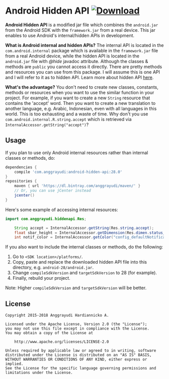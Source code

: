 # Android Hidden API [ ![Download](https://api.bintray.com/packages/anggrayudi/maven/android-hidden-api/images/download.svg)](https://bintray.com/anggrayudi/maven/android-hidden-api/_latestVersion)
**Android Hidden API** is a modified jar file which combines the `android.jar` from the Android SDK with the `framework.jar` from a real device. This jar enables to use Android's internal/hidden APIs in development.

**What is Android internal and hidden APIs?**
The internal API is located in the `com.android.internal` package which is available in the `framework.jar` file from a real Android device, while the hidden API is located in the `android.jar` file with *@hide* javadoc attribute. Although the classes & methods are `public` you cannot access it directly. There are pretty methods and resources you can use from this package. I will assume this is one API and I will refer to it as to hidden API. Learn more about hidden API [here][1].

**What's the advantage?**
You don't need to create new classes, constants, methods or resources when you want to use the similar function in your project. For example, if you want to create a new `String` resource that contains the 'accept' word. Then you want to create a new translation to another language, e.g. Arabic, Indonesian, even with all languages in this world. This is too exhausting and a waste of time. Why don't you use `com.android.internal.R.string.accept` which is retrieved via `InternalAccessor.getString("accept")`?

## Usage
If you plan to use only Android internal resources rather than internal classes or methods,
do:

````gradle
dependencies {
    compile 'com.anggrayudi:android-hidden-api:28.0'
}
repositories {
    maven { url 'https://dl.bintray.com/anggrayudi/maven/' }
    // Or, you can use jCenter instead
    jcenter()
}
````

Here's some example of accessing internal resources:
​    
```java
import com.anggrayudi.hiddenapi.Res;

    String accept = InternalAccessor.getString(Res.string.accept);
    float sbar_height = InternalAccessor.getDimension(Res.dimen.status_bar_height);
    int notif_color = InternalAccessor.getColor("config_defaultNotificationColor");
```

If you also want to include the internal classes or methods, do the following:

1. Go to `<SDK location>/platforms/`.
2. Copy, paste and replace the downloaded hidden API file into this directory, e.g. `android-28/android.jar`.
3. Change `compileSdkVersion` and `targetSdkVersion` to 28 (for example).
4. Finally, rebuild your project.

Note: Higher `compileSdkVersion` and `targetSdkVersion` will be better.

## License

    Copyright 2015-2018 Anggrayudi Hardiannicko A.

    Licensed under the Apache License, Version 2.0 (the "License");
    you may not use this file except in compliance with the License.
    You may obtain a copy of the License at
    
        http://www.apache.org/licenses/LICENSE-2.0
    
    Unless required by applicable law or agreed to in writing, software
    distributed under the License is distributed on an "AS IS" BASIS,
    WITHOUT WARRANTIES OR CONDITIONS OF ANY KIND, either express or implied.
    See the License for the specific language governing permissions and
    limitations under the License.


[1]: https://devmaze.wordpress.com/2011/01/18/using-com-android-internal-part-1-introduction
[2]: https://github.com/anggrayudi/android-hidden-api/issues/9
